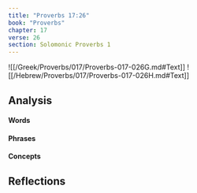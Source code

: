 ```yaml
---
title: "Proverbs 17:26"
book: "Proverbs"
chapter: 17
verse: 26
section: Solomonic Proverbs 1
---
```

![[/Greek/Proverbs/017/Proverbs-017-026G.md#Text]]
![[/Hebrew/Proverbs/017/Proverbs-017-026H.md#Text]]

## Analysis

#### Words

#### Phrases

#### Concepts

## Reflections
